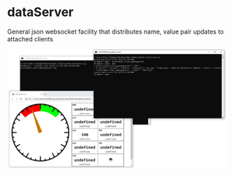# dataServer
General json websocket facility that distributes name, value pair updates to attached clients

![example](example.jpg)
